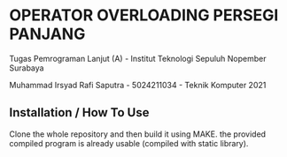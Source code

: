 # OPERATOR OVERLOADING PERSEGI PANJANG

Tugas Pemrograman Lanjut (A) - Institut Teknologi Sepuluh Nopember Surabaya

Muhammad Irsyad Rafi Saputra - 5024211034 - Teknik Komputer 2021

## Installation / How To Use

Clone the whole repository and then build it using MAKE.
the provided compiled program is already usable (compiled with static library).
